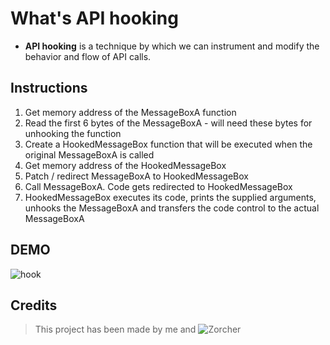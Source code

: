 # What's API hooking
- **API hooking** is a technique by which we can instrument and modify the behavior and flow of API calls.

## Instructions

1. Get memory address of the MessageBoxA function
2. Read the first 6 bytes of the MessageBoxA - will need these bytes for unhooking the function
3. Create a HookedMessageBox function that will be executed when the original MessageBoxA is called
4. Get memory address of the HookedMessageBox
5. Patch / redirect MessageBoxA to HookedMessageBox
6. Call MessageBoxA. Code gets redirected to HookedMessageBox
7. HookedMessageBox executes its code, prints the supplied arguments, unhooks the MessageBoxA and transfers the code control to the actual MessageBoxA



## DEMO

![hook](https://user-images.githubusercontent.com/52085661/184562205-32f7542c-9e6d-41e1-94f5-4b19fc22a806.gif)

## Credits
> This project has been made by me and ![Zorcher](https://github.com/Omorreg)
